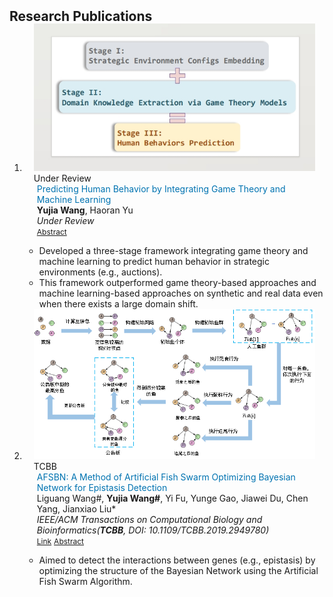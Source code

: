 <h2 id="publications" style="margin: 2px 0px -15px;">Research Publications</h2>
<script src="https://code.jquery.com/jquery-3.6.0.min.js"></script>

<div class="publications">
<ol class="bibliography">
<li>
<div class="pub-row">

  <div class="col-sm-3 abbr" style="position: relative;padding-right: 15px;padding-left: 15px;">
    <img src="assets/img/PA.png" class="teaser img-fluid z-depth-1">
    <abbr class="badge">Under Review</abbr>
  </div>
  <div class="col-sm-9" style="position: relative;padding-right: 15px;padding-left: 20px;">
    <div class="title" style="color:#0073B1">Predicting Human Behavior by Integrating Game Theory and Machine Learning</div>
    <div class="author"><strong>Yujia Wang</strong>, Haoran Yu</div>
    <div class="periodical"><em>Under Review</em></div>
    <div class="links">
      <a href="javascript:void(0);" class="btn btn-sm z-depth-0" id="toggleAbstract-1" role="button" style="font-size:12px;">Abstract</a>
      <div id="abstractContent-1" style="display:none;background-color: #f5ebe0; color: #003049; font-size: 0.9em; padding: 15px;">  
        How to mine the interaction between SNPs (namely epistasis) efficiently and accurately must be considered when tackling the complexity of underlying biological mechanisms. In order to overcome the defect of low learning efficiency and local optimal, this work proposes an epistasis mining method using Artificial Fish Swarm optimizing Bayesian Network (AFSBN). This method uses the characteristics of global optimization, good robustness, and fast convergence of the artificial fish swarm algorithm, and uses the algorithm in the heuristic search strategy of the Bayesian network. The initial network structure can be evolved through the manipulations of foraging behavior, clustering behavior, tail-chasing behavior, and random behavior. This algorithm chooses different behaviors to modify the network state according to the changing of the surrounding environment and the states of partners. It realizes the interaction between each artificial fish and its neighboring environment and finally finds the optimal network in the population. We compared AFSBN with other existing algorithms on both simulated and real datasets. The experimental results demonstrate that our method outperforms others in epistasis detection accuracy in the case of not affecting the efficiency basically for different datasets.
       </div>
     </div>
   </div>
</div>
</li>

- Developed a three-stage framework integrating game theory and machine learning to predict human behavior in strategic environments (e.g., auctions).
- This framework outperformed game theory-based approaches and machine learning-based approaches on synthetic and real data even when there exists a large domain shift.

<li>
<div class="pub-row">
  <div class="col-sm-3 abbr" style="position: relative;padding-right: 15px;padding-left: 15px;">
    <img src="assets/img/AFSBN.png" class="teaser img-fluid z-depth-1">
    <abbr class="badge">TCBB</abbr>
  </div>
  <div class="col-sm-9" style="position: relative;padding-right: 15px;padding-left: 20px;">
    <div class="title" style="color:#0073B1">AFSBN: A Method of Artificial Fish Swarm Optimizing Bayesian Network for Epistasis Detection</div>
    <div class="author">Liguang Wang#, <strong>Yujia Wang#</strong>, Yi Fu, Yunge Gao, Jiawei Du, Chen Yang, Jianxiao Liu*</div>
    <div class="periodical"><em>IEEE/ACM Transactions on Computational Biology and Bioinformatics(<strong>TCBB</strong>, DOI: 10.1109/TCBB.2019.2949780)</em></div>
    <div class="links">
      <a href="https://ieeexplore.ieee.org/document/8884123" class="btn btn-sm z-depth-0" role="button" target="_blank" style="font-size:12px;">Link</a>
      <a href="javascript:void(0);" class="btn btn-sm z-depth-0" id="toggleAbstract" role="button" style="font-size:12px;">Abstract</a>
      <div id="abstractContent" style="display:none;background-color: #f5ebe0; color: #003049; font-size: 0.9em; padding: 15px;">  <!--font-style: italic; -->
        How to mine the interaction between SNPs (namely epistasis) efficiently and accurately must be considered when tackling the complexity of underlying biological mechanisms. In order to overcome the defect of low learning efficiency and local optimal, this work proposes an epistasis mining method using Artificial Fish Swarm optimizing Bayesian Network (AFSBN). This method uses the characteristics of global optimization, good robustness, and fast convergence of the artificial fish swarm algorithm, and uses the algorithm in the heuristic search strategy of the Bayesian network. The initial network structure can be evolved through the manipulations of foraging behavior, clustering behavior, tail-chasing behavior, and random behavior. This algorithm chooses different behaviors to modify the network state according to the changing of the surrounding environment and the states of partners. It realizes the interaction between each artificial fish and its neighboring environment and finally finds the optimal network in the population. We compared AFSBN with other existing algorithms on both simulated and real datasets. The experimental results demonstrate that our method outperforms others in epistasis detection accuracy in the case of not affecting the efficiency basically for different datasets.
      </div>
    </div>
  </div>
</div>
</li>

- Aimed to detect the interactions between genes (e.g., epistasis) by optimizing the structure of the Bayesian Network using the Artificial Fish Swarm Algorithm.


<script>
$(document).ready(function() {
    $("#toggleAbstract").click(function() {
        $("#abstractContent").toggle();
    });
  $("#toggleAbstract-1").click(function() {
        $("#abstractContent-1").toggle();
    });
});
</script>
</oi>
</div>
